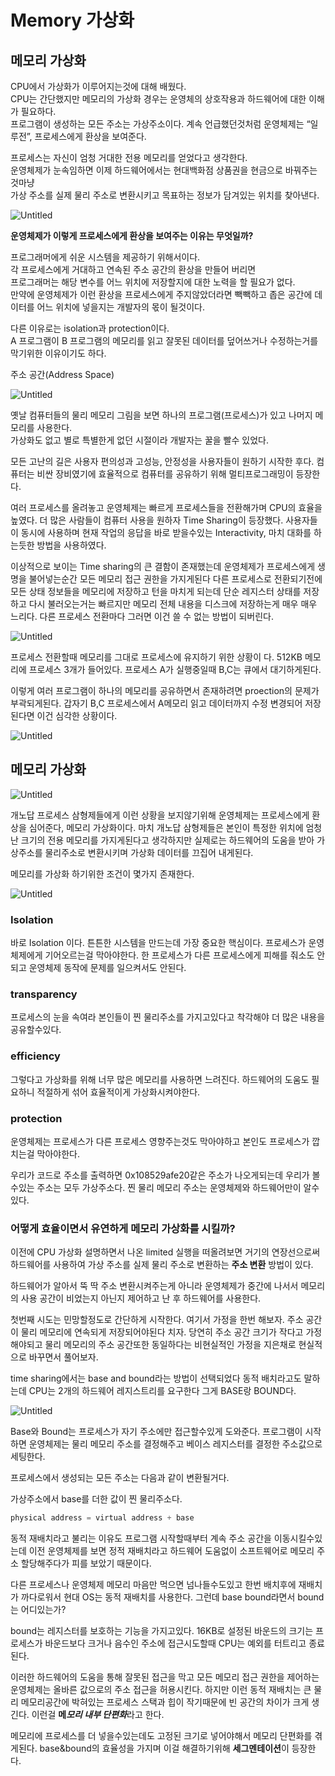 # Memory 가상화

## 메모리 가상화

CPU에서 가상화가 이루어지는것에 대해 배웠다.  
CPU는 간단했지만 메모리의 가상화 경우는 운영체의 상호작용과 하드웨어에 대한 이해가 필요하다.   
프로그램이 생성하는 모든 주소는 가상주소이다. 계속 언급했던것처럼 운영체제는 “일루전”, 프로세스에게 환상을 보여준다. 

프로세스는 자신이 엄청 거대한 전용 메모리를 얻었다고 생각한다.   
운영체제가 눈속임하면 이제 하드웨어에서는 현대백화점 상품권을 현금으로 바꿔주는것마냥   
가상 주소를 실제 물리 주소로 변환시키고 목표하는 정보가 담겨있는 위치를 찾아낸다.  

![Untitled](Memory%20%E1%84%80%E1%85%A1%E1%84%89%E1%85%A1%E1%86%BC%E1%84%92%E1%85%AA%20ec2eb4302d1a47a5824eaa183f92197d/Untitled.png)

**운영체제가 이렇게 프로세스에게 환상을 보여주는 이유는 무엇일까?**

프로그래머에게 쉬운 시스템을 제공하기 위해서이다.  
각 프로세스에게 거대하고 연속된 주소 공간의 환상을 만들어 버리면  
프로그래머는 해당 변수를 어느 위치에 저장할지에 대한 노력을 할 필요가 없다.   
만약에 운영체제가 이런 환상을 프로세스에게 주지않았더라면 빽빽하고 좁은 공간에 데이터를 어느 위치에 넣을지는 개발자의 몫이 될것이다.  

다른 이유로는 isolation과 protection이다.  
A 프로그램이 B 프로그램의 메모리를 읽고 잘못된 데이터를 덮어쓰거나 수정하는거를 막기위한 이유이기도 하다.  

주소 공간(Address Space)

![Untitled](Memory%20%E1%84%80%E1%85%A1%E1%84%89%E1%85%A1%E1%86%BC%E1%84%92%E1%85%AA%20ec2eb4302d1a47a5824eaa183f92197d/Untitled%201.png)

옛날 컴퓨터들의 물리 메모리 그림을 보면 하나의 프로그램(프로세스)가 있고 나머지 메모리를 사용한다.  
가상화도 없고 별로 특별한게 없던 시절이라 개발자는 꿀을 빨수 있었다.

모든 고난의 길은 사용자 편의성과 고성능, 안정성을 사용자들이 원하기 시작한 후다.  컴퓨터는 비싼 장비였기에 효율적으로 컴퓨터를 공유하기 위해 멀티프로그래밍이 등장한다. 

여러 프로세스를 올려놓고 운영체제는 빠르게 프로세스들을 전환해가며 CPU의 효율을 높였다. 더 많은 사람들이 컴퓨터 사용을 원하자 Time Sharing이 등장했다. 사용자들이 동시에 사용하며 현재 작업의 응답을 바로 받을수있는 Interactivity, 마치 대화를 하는듯한 방법을 사용하였다.

이상적으로 보이는 Time sharing의 큰 결함이 존재했는데 운영체제가 프로세스에게 생명을 불어넣는순간 모든 메모리 접근 권한을 가지게된다 다른 프로세스로 전환되기전에 모든 상태 정보들을 메모리에 저장하고 턴을 마치게 되는데 단순 레지스터 상태를 저장하고 다시 불러오는거는 빠르지만 메모리 전체 내용을 디스크에 저장하는게 매우 매우 느리다. 다른 프로세스 전환마다 그러면 이건 쓸 수 없는 방법이 되버린다. 

![Untitled](Memory%20%E1%84%80%E1%85%A1%E1%84%89%E1%85%A1%E1%86%BC%E1%84%92%E1%85%AA%20ec2eb4302d1a47a5824eaa183f92197d/Untitled%202.png)

프로세스 전환할때 메모리를 그대로 프로세스에 유지하기 위한 상황이 다. 512KB 메모리에 프로세스 3개가 들어있다. 프로세스 A가 실행중일때 B,C는 큐에서 대기하게된다. 

이렇게 여러 프로그램이 하나의 메모리를 공유하면서 존재하려면 proection의 문제가 부곽되게된다. 갑자기 B,C 프로세스에서 A메모리 읽고 데이터까지 수정 변경되어 저장된다면 이건 심각한 상황이다.

![Untitled](Memory%20%E1%84%80%E1%85%A1%E1%84%89%E1%85%A1%E1%86%BC%E1%84%92%E1%85%AA%20ec2eb4302d1a47a5824eaa183f92197d/Untitled%203.png)

## 메모리 가상화

![Untitled](https://s3-us-west-2.amazonaws.com/secure.notion-static.com/c08dde42-4375-423c-80c7-980620022683/Untitled.png)

개노답 프로세스 삼형제들에게 이런 상황을 보지않기위해 운영체제는 프로세스에게 환상을 심어준다, 메모리 가상화이다. 마치 개노답 삼형제들은 본인이 특정한 위치에 엄청난 크기의 전용 메모리를 가지게된다고 생각하지만 실제로는 하드웨어의 도움을 받아 가상주소를 물리주소로 변환시키며 가상화 데이터를 끄집어 내게된다. 

메모리를 가상화 하기위한 조건이 몇가지 존재한다. 

![Untitled](https://s3-us-west-2.amazonaws.com/secure.notion-static.com/57c2fd2d-77ca-4fcd-b5a9-ce2c21b2a448/Untitled.png)

### Isolation

바로 Isolation 이다. 튼튼한 시스템을 만드는데 가장 중요한 핵심이다. 프로세스가 운영체제에게 기어오르는걸 막아야한다. 한 프로세스가 다른 프로세스에게 피해를 줘소도 안되고 운영체제 동작에 문제를 일으켜서도 안된다. 

### transparency

프로세스의 눈을 속여라 본인들이 찐 물리주소를 가지고있다고 착각해야 더 많은 내용을 공유할수있다. 

### efficiency

그렇다고 가상화를 위해 너무 많은 메모리를 사용하면 느려진다. 하드웨어의 도움도 필요하니 적절하게 섞어 효율적이게 가상화시켜야한다.

### protection

운영체제는 프로세스가 다른 프로세스 영향주는것도 막아야하고 본인도 프로세스가 깝치는걸 막아야한다.

우리가 코드로 주소를 출력하면 0x108529afe20같은 주소가 나오게되는데 우리가 볼수있는 주소는 모두 가상주소다. 찐 물리 메모리 주소는 운영체제와 하드웨어만이 알수있다.

### 어떻게 효율이면서 유연하게 메모리 가상화를 시킬까?

이전에 CPU 가상화 설명하면서 나온 limited 실행을 떠올려보면 거기의 연장선으로써 하드웨어를 사용하여 가상 주소를 실제 물리 주소로 변환하는 **주소 변환** 방법이 있다. 

하드웨어가 알아서 뚝 딱 주소 변환시켜주는게 아니라 운영체제가 중간에 나서서 메모리의 사용 공간이 비었는지 아닌지 제어하고 난 후 하드웨어를 사용한다.

첫번째 시도는 민망할정도로 간단하게 시작한다. 여기서 가정을 한번 해보자. 주소 공간이 물리 메모리에 연속되게 저장되어야된다 치자. 당연히 주소 공간 크기가 작다고 가정해야되고 물리 메모리의 주소 공간또한 동일하다는 비현실적인 가정을 지은채로 현실적으로 바꾸면서 풀어보자.

time sharing에서는 base and bound라는 방법이 선택되었다 동적 배치라고도 말하는데 CPU는 2개의 하드웨어 레지스트리를 요구한다 그게 BASE랑 BOUND다. 

![Untitled](https://s3-us-west-2.amazonaws.com/secure.notion-static.com/688c0d98-3737-4966-a1cf-a37239bd5b0c/Untitled.png)

Base와 Bound는 프로세스가 자기 주소에만 접근할수있게 도와준다. 프로그램이 시작하면 운영체제는 물리 메모리 주소를 결정해주고 베이스 레지스터를 결정한 주소값으로 세팅한다.

프로세스에서 생성되는 모든 주소는 다음과 같이 변환될거다. 

가상주소에서 base를 더한 값이 찐 물리주소다.

```java
physical address = virtual address + base
```

동적 재배치라고 불리는 이유도 프로그램 시작할때부터 계속 주소 공간을 이동시킬수있는데 이전 운영체제를 보면 정적 재배치라고 하드웨어 도움없이 소프트웨어로 메모리 주소 할당해주다가 피를 보았기 때문이다. 

다른 프로세스나 운영체제 메모리 마음만 먹으면 넘나들수도있고 한번 배치후에 재배치가 까다로워서 현대 OS는 동적 재배치를 사용한다. 그런데 base bound라면서 bound는 어디있는가?

bound는 레지스터를 보호하는 기능을 가지고있다. 16KB로 설정된 바운드의 크기는 프로세스가 바운드보다 크거나 음수인 주소에 접근시도할때 CPU는 예외를 터트리고 종료된다. 

이러한 하드웨어의 도움을 통해 잘못된 접근을 막고 모든 메모리 접근 권한을 제어하는 운영체제는 올바른 값으로의 주소 접근을 허용시킨다. 하지만 이런 동적 재배치는 큰 물리 메모리공간에 박혀있는 프로세스 스택과 힙이 작기때문에 빈 공간의 차이가 크게 생긴다. 이런걸 **메*모리 내부 단편화***라고 한다.

메모리에 프로세스를 더 넣을수있는데도 고정된 크기로 넣어야해서 메모리 단편화를 겪게된다. base&bound의 효율성을 가지며 이걸 해결하기위해 **세그멘테이션**이 등장한다.
